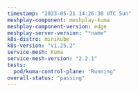 ```yaml
---
timestamp: "2023-05-21 14:26:30 UTC Sun"
meshplay-component: meshplay-kuma
meshplay-component-version: edge
meshplay-server-version: "*name"
k8s-distro: minikube
k8s-version: "v1.25.2"
service-mesh: Kuma
service-mesh-version: "2.2.1"
tests:
  pod/kuma-control-plane: "Running"
overall-status: "passing"
---
```

